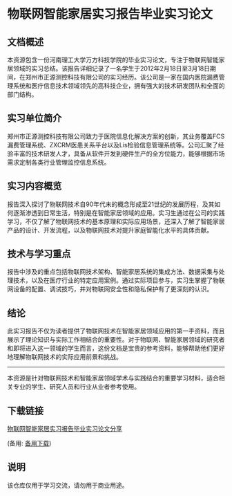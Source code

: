 # 物联网智能家居实习报告毕业实习论文

## 文档概述

本资源包含一份河南理工大学万方科技学院的毕业实习论文，专注于物联网智能家居领域的实习总结。该报告详细记录了一名学生于2012年2月18日至3月18日期间，在郑州市正源测控科技有限公司的实习经历。该公司是一家在国内医院漏费管理系统和医疗信息技术领域领先的高科技企业，拥有强大的技术研发团队和全面的部门结构。

## 实习单位简介

郑州市正源测控科技有限公司致力于医院信息化解决方案的创新，其业务覆盖FCS漏费管理系统、ZXCRM医患关系平台以及Lis检验信息管理系统等。公司汇聚了经验丰富的技术研发人才，具备从软件开发到硬件生产的全方位能力，能够根据市场需求定制各类行业管理监控信息系统。

## 实习内容概览

报告深入探讨了物联网技术自90年代末的概念形成至21世纪的发展历程，及其如何逐渐渗透到日常生活，特别是在智能家居领域的应用。实习生通过在公司的实践学习，不仅了解了物联网技术的基本原理和实际应用场景，还深入了解了智能家居产品的设计、开发流程，以及物联网技术对提升家庭智能化水平的具体贡献。

## 技术与学习重点

报告中涉及的重点包括物联网技术架构、智能家居系统的集成方法、数据采集与处理技术，以及在医疗行业的特定应用案例。通过实际项目参与，实习生掌握了物联网设备的配置、调试技巧，并对物联网安全性和隐私保护有了更深刻的认识。

## 结论

此实习报告不仅为读者提供了物联网技术在智能家居领域应用的第一手资料，而且展示了理论知识与实际工作相结合的重要性。对于物联网、智能家居领域的研究者和即将进入这一领域的学生而言，这份文档是宝贵的参考资料，能够帮助他们更好地理解物联网技术的实际应用前景和挑战。

---

本资源是针对物联网技术和智能家居领域学术与实践结合的重要学习材料，适合相关专业的学生、研究人员和行业从业者参考使用。

## 下载链接
[物联网智能家居实习报告毕业实习论文分享](https://pan.quark.cn/s/77df9a0ed817) 

(备用: [备用下载](https://pan.baidu.com/s/1zyzqF89buKM9CIxzPGznBQ?pwd=1234))

## 说明

该仓库仅用于学习交流，请勿用于商业用途。
